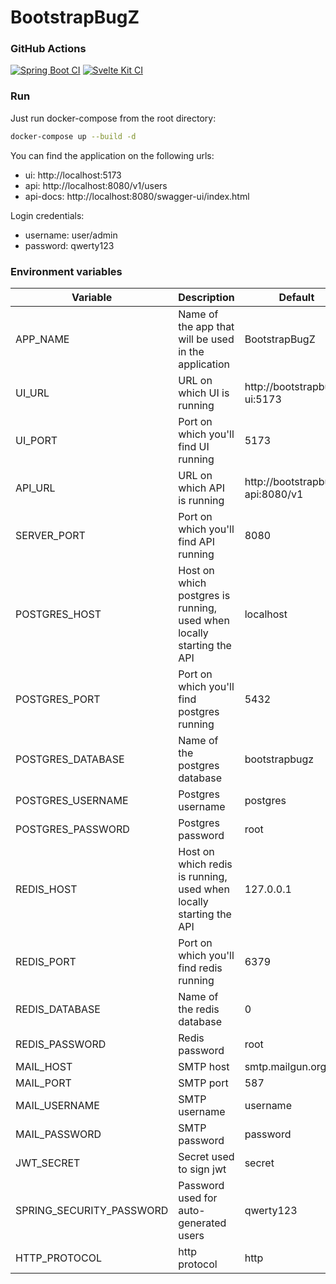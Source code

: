 # BootstrapBugZ

### GitHub Actions

[![Spring Boot CI](https://github.com/while1618/BootstrapBugZ/actions/workflows/spring-boot.yml/badge.svg?branch=master)](https://github.com/while1618/BootstrapBugZ/actions/workflows/spring-boot.yml)
[![Svelte Kit CI](https://github.com/while1618/BootstrapBugZ/actions/workflows/svelte-kit.yml/badge.svg)](https://github.com/while1618/BootstrapBugZ/actions/workflows/svelte-kit.yml)

### Run

Just run docker-compose from the root directory:

```bash
docker-compose up --build -d
```

You can find the application on the following urls:

- ui: http://localhost:5173
- api: http://localhost:8080/v1/users
- api-docs: http://localhost:8080/swagger-ui/index.html

Login credentials:

- username: user/admin
- password: qwerty123


### Environment variables

| Variable                 | Description                                                           | Default                          |
| ------------------------ | --------------------------------------------------------------------- | -------------------------------- |
| APP_NAME                 | Name of the app that will be used in the application                  | BootstrapBugZ                    |
| UI_URL                   | URL on which UI is running                                            | http://bootstrapbugz-ui:5173     |
| UI_PORT                  | Port on which you'll find UI running                                  | 5173                             |
| API_URL                  | URL on which API is running                                           | http://bootstrapbugz-api:8080/v1 |
| SERVER_PORT              | Port on which you'll find API running                                 | 8080                             |
| POSTGRES_HOST            | Host on which postgres is running, used when locally starting the API | localhost                        |
| POSTGRES_PORT            | Port on which you'll find postgres running                            | 5432                             |
| POSTGRES_DATABASE        | Name of the postgres database                                         | bootstrapbugz                    |
| POSTGRES_USERNAME        | Postgres username                                                     | postgres                         |
| POSTGRES_PASSWORD        | Postgres password                                                     | root                             |
| REDIS_HOST               | Host on which redis is running, used when locally starting the API    | 127.0.0.1                        |
| REDIS_PORT               | Port on which you'll find redis running                               | 6379                             |
| REDIS_DATABASE           | Name of the redis database                                            | 0                                |
| REDIS_PASSWORD           | Redis password                                                        | root                             |
| MAIL_HOST                | SMTP host                                                             | smtp.mailgun.org                 |
| MAIL_PORT                | SMTP port                                                             | 587                              |
| MAIL_USERNAME            | SMTP username                                                         | username                         |
| MAIL_PASSWORD            | SMTP password                                                         | password                         |
| JWT_SECRET               | Secret used to sign jwt                                               | secret                           |
| SPRING_SECURITY_PASSWORD | Password used for auto-generated users                                | qwerty123                        |
| HTTP_PROTOCOL            | http protocol                                                         | http                             |
